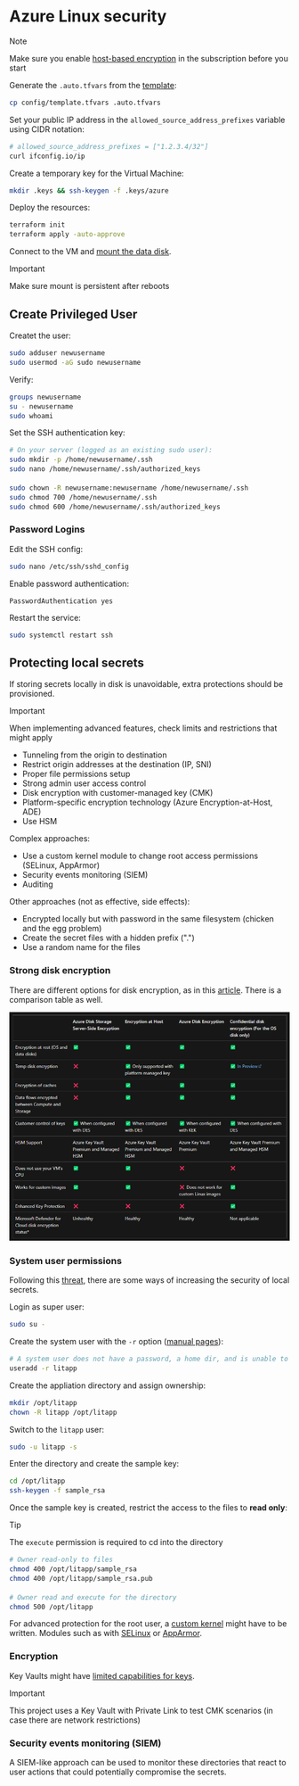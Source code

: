 # Azure Linux security

> [!NOTE]
> Make sure you enable [host-based encryption][7] in the subscription before you start

Generate the `.auto.tfvars` from the [template](config/template.tfvars):

```sh
cp config/template.tfvars .auto.tfvars
```

Set your public IP address in the `allowed_source_address_prefixes` variable using CIDR notation:

```sh
# allowed_source_address_prefixes = ["1.2.3.4/32"]
curl ifconfig.io/ip
```

Create a temporary key for the Virtual Machine:

```sh
mkdir .keys && ssh-keygen -f .keys/azure
```

Deploy the resources:

```sh
terraform init
terraform apply -auto-approve
```

Connect to the VM and [mount the data disk][9].

> [!IMPORTANT]
> Make sure mount is persistent after reboots

## Create Privileged User

Createt the user:

```sh
sudo adduser newusername
sudo usermod -aG sudo newusername
```

Verify:

```sh
groups newusername
su - newusername
sudo whoami
```

Set the SSH authentication key:

```sh
# On your server (logged as an existing sudo user):
sudo mkdir -p /home/newusername/.ssh
sudo nano /home/newusername/.ssh/authorized_keys

sudo chown -R newusername:newusername /home/newusername/.ssh
sudo chmod 700 /home/newusername/.ssh
sudo chmod 600 /home/newusername/.ssh/authorized_keys
```

### Password Logins

Edit the SSH config:

```sh
sudo nano /etc/ssh/sshd_config
```

Enable password authentication:

```
PasswordAuthentication yes
```

Restart the service:

```sh
sudo systemctl restart ssh
```


## Protecting local secrets

If storing secrets locally in disk is unavoidable, extra protections should be provisioned.

> [!IMPORTANT]
> When implementing advanced features, check limits and restrictions that might apply

- Tunneling from the origin to destination
- Restrict origin addresses at the destination (IP, SNI)
- Proper file permissions setup
- Strong admin user access control
- Disk encryption with customer-managed key (CMK)
- Platform-specific encryption technology (Azure Encryption-at-Host, ADE)
- Use HSM

Complex approaches:

- Use a custom kernel module to change root access permissions (SELinux, AppArmor)
- Security events monitoring (SIEM)
- Auditing

Other approaches (not as effective, side effects):

- Encrypted locally but with password in the same filesystem (chicken and the egg problem)
- Create the secret files with a hidden prefix (".")
- Use a random name for the files

### Strong disk encryption

There are different options for disk encryption, as in this [article][1]. There is a comparison table as well.

<img src=".assets/azure-disk-encryption-comparison.png" />


### System user permissions

Following this [threat][2], there are some ways of increasing the security of local secrets.

Login as super user:

```sh
sudo su -
```

Create the system user with the `-r` option ([manual pages][3]):

```sh
# A system user does not have a password, a home dir, and is unable to login
useradd -r litapp
```

Create the appliation directory and assign ownership:

```sh
mkdir /opt/litapp
chown -R litapp /opt/litapp
```

Switch to the `litapp` user:

```sh
sudo -u litapp -s
```

Enter the directory and create the sample key:

```sh
cd /opt/litapp
ssh-keygen -f sample_rsa
```

Once the sample key is created, restrict the access to the files to **read only**:

> [!TIP]
> The `execute` permission is required to cd into the directory

```sh
# Owner read-only to files
chmod 400 /opt/litapp/sample_rsa
chmod 400 /opt/litapp/sample_rsa.pub

# Owner read and execute for the directory
chmod 500 /opt/litapp
```

For advanced protection for the root user, a [custom kernel][4] might have to be written. Modules such as with [SELinux][5] or [AppArmor][6].

### Encryption

Key Vaults might have [limited capabilities for keys][8].

> [!IMPORTANT]
> This project uses a Key Vault with Private Link to test CMK scenarios (in case there are network restrictions)

### Security events monitoring (SIEM)

A SIEM-like approach can be used to monitor these directories that react to user actions that could potentially compromise the secrets.


[1]: https://learn.microsoft.com/en-us/azure/virtual-machines/disk-encryption-overview
[2]: https://superuser.com/questions/77617/how-can-i-create-a-non-login-user
[3]: https://linux.die.net/man/8/useradd
[4]: https://stackoverflow.com/a/59559335/3231778
[5]: https://blog.siphos.be/2015/07/restricting-even-root-access-to-a-folder/
[6]: https://debian-handbook.info/browse/stable/sect.apparmor.html
[7]: https://learn.microsoft.com/en-us/azure/virtual-machines/disks-enable-host-based-encryption-portal?tabs=azure-powershell#prerequisites
[8]: https://learn.microsoft.com/en-us/azure/key-vault/keys/about-keys
[9]: https://learn.microsoft.com/en-us/azure/virtual-machines/linux/attach-disk-portal
